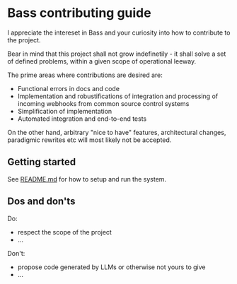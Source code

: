 Bass contributing guide
===

I appreciate the intereset in Bass and your curiosity into how to contribute to the project.

Bear in mind that this project shall not grow indefinetily - it shall solve a set of defined problems, within a given scope of operational leeway.

The prime areas where contributions are desired are:

* Functional errors in docs and code
* Implementation and robustifications of integration and processing of incoming webhooks from common source control systems
* Simplification of implementation
* Automated integration and end-to-end tests

On the other hand, arbitrary "nice to have" features, architectural changes, paradigmic rewrites etc will most likely not be accepted.

Getting started
---

See [README.md](README.md) for how to setup and run the system.

Dos and don'ts
---

Do:
* respect the scope of the project
* ...

Don't:
* propose code generated by LLMs or otherwise not yours to give
* ...

